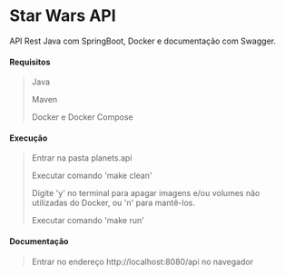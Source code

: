# Star Wars API

API Rest Java com SpringBoot, Docker e documentação com Swagger.

#### Requisitos
>Java
>
>Maven
>
>Docker e Docker Compose

#### Execução
> Entrar na pasta planets.api
>
> Executar comando 'make clean'
>
> Digite 'y' no terminal para apagar imagens e/ou volumes não utilizadas do Docker, ou 'n' para mantê-los.
>
> Executar comando 'make run'

#### Documentação
> Entrar no endereço http://localhost:8080/api no navegador
